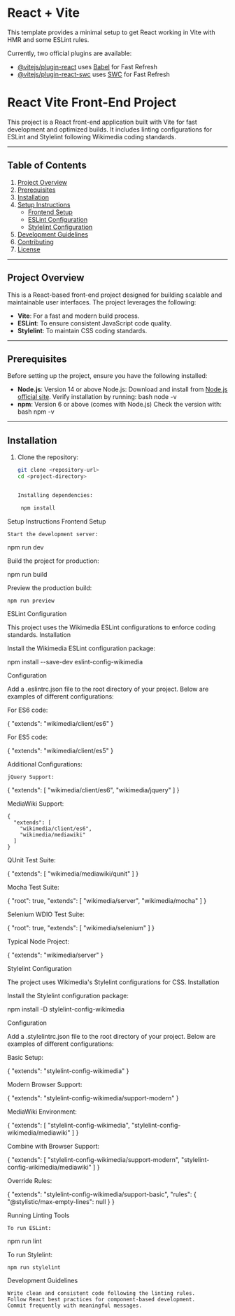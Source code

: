 # React + Vite

This template provides a minimal setup to get React working in Vite with HMR and some ESLint rules.

Currently, two official plugins are available:

- [@vitejs/plugin-react](https://github.com/vitejs/vite-plugin-react/blob/main/packages/plugin-react/README.md) uses [Babel](https://babeljs.io/) for Fast Refresh
- [@vitejs/plugin-react-swc](https://github.com/vitejs/vite-plugin-react-swc) uses [SWC](https://swc.rs/) for Fast Refresh


# React Vite Front-End Project

This project is a React front-end application built with Vite for fast development and optimized builds. It includes linting configurations for ESLint and Stylelint following Wikimedia coding standards.

---

## Table of Contents

1. [Project Overview](#project-overview)
2. [Prerequisites](#prerequisites)
3. [Installation](#installation)
4. [Setup Instructions](#setup-instructions)
   - [Frontend Setup](#frontend-setup)
   - [ESLint Configuration](#eslint-configuration)
   - [Stylelint Configuration](#stylelint-configuration)
5. [Development Guidelines](#development-guidelines)
6. [Contributing](#contributing)
7. [License](#license)

---

## Project Overview

This is a React-based front-end project designed for building scalable and maintainable user interfaces. The project leverages the following:

- **Vite**: For a fast and modern build process.
- **ESLint**: To ensure consistent JavaScript code quality.
- **Stylelint**: To maintain CSS coding standards.

---

## Prerequisites

Before setting up the project, ensure you have the following installed:

- **Node.js**: Version 14 or above
Node.js: Download and install from [Node.js official site](https://nodejs.org/en). 
Verify installation by running:
bash
node -v
- **npm**: Version 6 or above (comes with Node.js) Check the version with:
bash
npm -v

---

## Installation

1. Clone the repository:
   ```bash
   git clone <repository-url>
   cd <project-directory>


   Installing dependencies:

    npm install

Setup Instructions
Frontend Setup

    Start the development server:

npm run dev

Build the project for production:

npm run build

Preview the production build:

    npm run preview

ESLint Configuration

This project uses the Wikimedia ESLint configurations to enforce coding standards.
Installation

Install the Wikimedia ESLint configuration package:

npm install --save-dev eslint-config-wikimedia

Configuration

Add a .eslintrc.json file to the root directory of your project. Below are examples of different configurations:

For ES6 code:

{
  "extends": "wikimedia/client/es6"
}

For ES5 code:

{
  "extends": "wikimedia/client/es5"
}

Additional Configurations:

    jQuery Support:

{
  "extends": [
    "wikimedia/client/es6",
    "wikimedia/jquery"
  ]
}

MediaWiki Support:

    {
      "extends": [
        "wikimedia/client/es6",
        "wikimedia/mediawiki"
      ]
    }

QUnit Test Suite:

{
  "extends": [
    "wikimedia/mediawiki/qunit"
  ]
}

Mocha Test Suite:

{
  "root": true,
  "extends": [
    "wikimedia/server",
    "wikimedia/mocha"
  ]
}

Selenium WDIO Test Suite:

{
  "root": true,
  "extends": [
    "wikimedia/selenium"
  ]
}

Typical Node Project:

{
  "extends": "wikimedia/server"
}

Stylelint Configuration

The project uses Wikimedia's Stylelint configurations for CSS.
Installation

Install the Stylelint configuration package:

npm install -D stylelint-config-wikimedia

Configuration

Add a .stylelintrc.json file to the root directory of your project. Below are examples of different configurations:

Basic Setup:

{
  "extends": "stylelint-config-wikimedia"
}

Modern Browser Support:

{
  "extends": "stylelint-config-wikimedia/support-modern"
}

MediaWiki Environment:

{
  "extends": [
    "stylelint-config-wikimedia",
    "stylelint-config-wikimedia/mediawiki"
  ]
}

Combine with Browser Support:

{
  "extends": [
    "stylelint-config-wikimedia/support-modern",
    "stylelint-config-wikimedia/mediawiki"
  ]
}

Override Rules:

{
  "extends": "stylelint-config-wikimedia/support-basic",
  "rules": {
    "@stylistic/max-empty-lines": null
  }
}

Running Linting Tools

    To run ESLint:

npm run lint

To run Stylelint:

    npm run stylelint

Development Guidelines

    Write clean and consistent code following the linting rules.
    Follow React best practices for component-based development.
    Commit frequently with meaningful messages.
